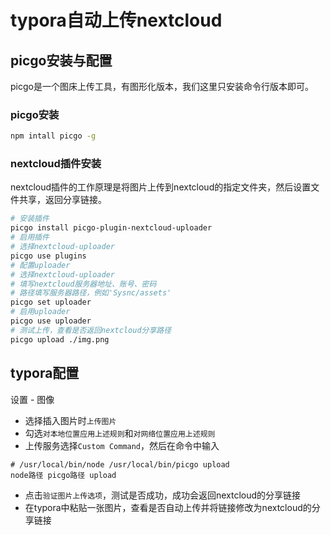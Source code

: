 # typora自动上传nextcloud

## picgo安装与配置

picgo是一个图床上传工具，有图形化版本，我们这里只安装命令行版本即可。

### picgo安装

```bash
npm intall picgo -g
```

### nextcloud插件安装

nextcloud插件的工作原理是将图片上传到nextcloud的指定文件夹，然后设置文件共享，返回分享链接。

```bash
# 安装插件
picgo install picgo-plugin-nextcloud-uploader
# 启用插件
# 选择nextcloud-uploader
picgo use plugins
# 配置uploader
# 选择nextcloud-uploader
# 填写nextcloud服务器地址、账号、密码
# 路径填写服务器路径，例如'Sysnc/assets'
picgo set uploader
# 启用uploader
picgo use uploader
# 测试上传，查看是否返回nextcloud分享路径
picgo upload ./img.png
```



## typora配置

设置 - 图像

- 选择插入图片时`上传图片`
- 勾选`对本地位置应用上述规则`和`对网络位置应用上述规则`
- 上传服务选择`Custom Command`，然后在命令中输入

```bas
# /usr/local/bin/node /usr/local/bin/picgo upload
node路径 picgo路径 upload
```

- 点击`验证图片上传选项`，测试是否成功，成功会返回nextcloud的分享链接
- 在typora中粘贴一张图片，查看是否自动上传并将链接修改为nextcloud的分享链接